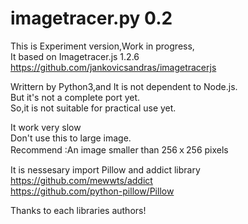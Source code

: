 # imagetracer.py 0.2
This is Experiment version,Work in progress,  
It based on Imagetracer.js 1.2.6  
https://github.com/jankovicsandras/imagetracerjs

Writtern by Python3,and It is not dependent to Node.js.  
But it's not a complete port yet.  
So,it is not suitable for practical use yet.  
  
It work very slow  
Don't use this to large image.  
Recommend :An image smaller than 256ｘ256 pixels  
  
It is nessesary import Pillow and addict library  
https://github.com/mewwts/addict  
https://github.com/python-pillow/Pillow  
  
Thanks to each libraries authors!
